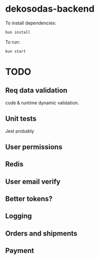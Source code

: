 # dekosodas-backend

To install dependencies:

```bash
bun install
```

To run:

```bash
bun start
```

# TODO

## Req data validation

code & runtime dynamic validation.

## Unit tests

Jest probably

## User permissions

## Redis

## User email verify

## Better tokens?

## Logging

## Orders and shipments

## Payment
